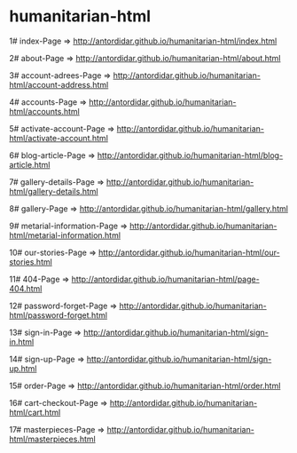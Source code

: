 # humanitarian-html
1# index-Page => http://antordidar.github.io/humanitarian-html/index.html

2# about-Page => http://antordidar.github.io/humanitarian-html/about.html

3# account-adrees-Page => http://antordidar.github.io/humanitarian-html/account-address.html

4# accounts-Page => http://antordidar.github.io/humanitarian-html/accounts.html

5# activate-account-Page => http://antordidar.github.io/humanitarian-html/activate-account.html

6# blog-article-Page => http://antordidar.github.io/humanitarian-html/blog-article.html

7# gallery-details-Page => http://antordidar.github.io/humanitarian-html/gallery-details.html

8# gallery-Page => http://antordidar.github.io/humanitarian-html/gallery.html

9# metarial-information-Page => http://antordidar.github.io/humanitarian-html/metarial-information.html

10# our-stories-Page => http://antordidar.github.io/humanitarian-html/our-stories.html

11# 404-Page => http://antordidar.github.io/humanitarian-html/page-404.html

12# password-forget-Page => http://antordidar.github.io/humanitarian-html/password-forget.html

13# sign-in-Page => http://antordidar.github.io/humanitarian-html/sign-in.html

14# sign-up-Page => http://antordidar.github.io/humanitarian-html/sign-up.html

15# order-Page => http://antordidar.github.io/humanitarian-html/order.html

16# cart-checkout-Page => http://antordidar.github.io/humanitarian-html/cart.html

17# masterpieces-Page => http://antordidar.github.io/humanitarian-html/masterpieces.html
